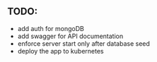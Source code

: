 ## TODO:

- add auth for mongoDB
- add swagger for API documentation
- enforce server start only after database seed
- deploy the app to kubernetes
